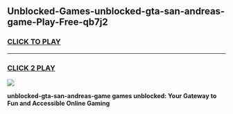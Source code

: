 
## Unblocked-Games-unblocked-gta-san-andreas-game-Play-Free-qb7j2
<h3>
<a href="https://premium76.site?title=unblocked-gta-san-andreas-game&ref=23A">CLICK TO PLAY</a></h3>
<hr>

<h3>
<a href="https://premium76.site?title=unblocked-gta-san-andreas-game&ref=23A">CLICK 2 PLAY</a>
  
</h3>

<a href="https://premium76.site?title=unblocked-gta-san-andreas-game&ref=23A"><img src="https://clearcache.store/games.png"></a>


**unblocked-gta-san-andreas-game games unblocked: Your Gateway to Fun and Accessible Online Gaming**
